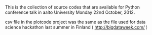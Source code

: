This is the collection of source codes that are available for Python conference talk in aalto University Monday 22nd October, 2012.

csv file in the plotcode project was the same as the file used for data science hackathon last summer in Finland ( http://bigdataweek.com/ )
